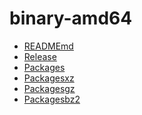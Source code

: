 binary-amd64
========================

- [READMEmd](READMEmd)
- [Release](Release)
- [Packages](Packages)
- [Packagesxz](Packagesxz)
- [Packagesgz](Packagesgz)
- [Packagesbz2](Packagesbz2)

